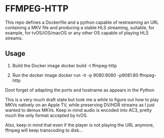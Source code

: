 # FFMPEG-HTTP

This repo defines a Dockerfile and a python capable of restreaming an URL containing a MKV file and producing a stable HLS streaming, suitable, for example, for tvOS/iOS/macOS or any other OS capable of playing HLS streams.

## Usage

1. Build the Docker image
   docker build -t ffmpeg-http

2. Run the docker image
   docker run -it -p 9080:9080 -p9081:80 ffmpeg-http

Dont forget of adapting the ports and hostname as appears in the Python

This is a very much draft state but took me a while to figure out how to play MKVs natively on an Apple TV, while preserving DV/HDR streams as I just wanted to demux MKVs. Keep in mind audio is encoded into AC3, pretty much the only format accepted by tvOS.

Also, keep in mind that even if the player is not playing the URL anymore, ffmpeg will keep transcoding to disk...